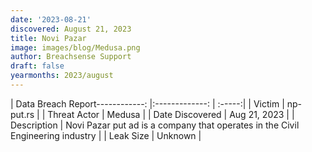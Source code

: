 ```yaml
---
date: '2023-08-21'
discovered: August 21, 2023
title: Novi Pazar
image: images/blog/Medusa.png
author: Breachsense Support
draft: false
yearmonths: 2023/august
---
```


| Data Breach Report------------:     |:-------------:    | :-----:|
| Victim      | np-put.rs      | 
| Threat Actor      |  Medusa     | 
| Date Discovered      | Aug 21, 2023      | 
| Description      | Novi Pazar put ad is a company that operates in the Civil Engineering industry      | 
| Leak Size      | Unknown      | 

